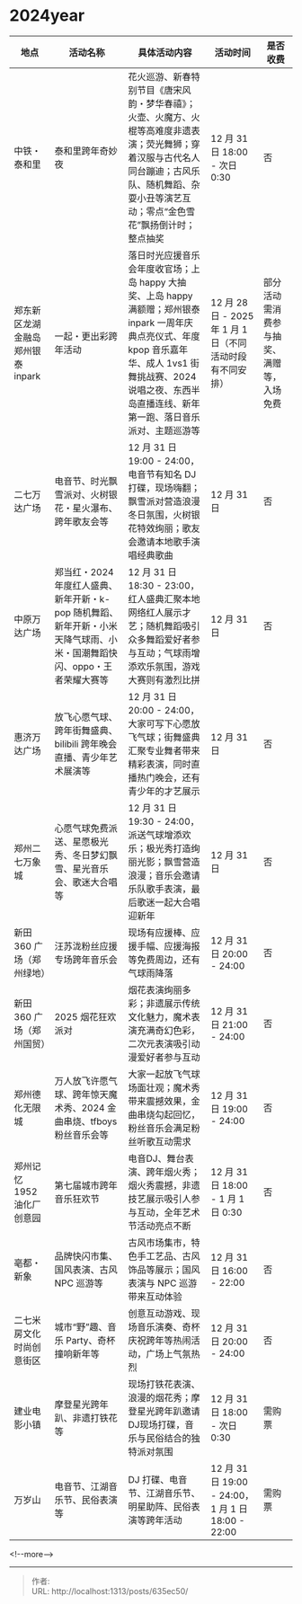 # 2024year

| 地点                     | 活动名称                   | 具体活动内容                                                       | 活动时间                           | 是否收费 |
|--------------------------|----------------------------|--------------------------------------------------------------------|------------------------------------|----------|
| 中铁・泰和里              | 泰和里跨年奇妙夜           | 花火巡游、新春特别节目《唐宋风韵・梦华春禧》；火壶、火魔方、火棍等高难度非遗表演；荧光舞狮；穿着汉服与古代名人同台蹦迪；古风乐队、随机舞蹈、杂耍小丑等演艺互动；零点“金色雪花”飘扬倒计时；整点抽奖 | 12 月 31 日 18:00 - 次日 0:30   | 否       |
| 郑东新区龙湖金融岛郑州银泰 inpark | 一起・更出彩跨年活动       | 落日时光应援音乐会年度收官场；上岛 happy 大抽奖、上岛 happy 满额赠；郑州银泰 inpark 一周年庆典点亮仪式、年度 kpop 音乐嘉年华、成人 1vs1 街舞挑战赛、2024 说唱之夜、东西半岛直播连线、新年第一跑、落日音乐派对、主题巡游等 | 12 月 28 日 - 2025 年 1 月 1 日（不同活动时段有不同安排） | 部分活动需消费参与抽奖、满赠等，入场免费 |
| 二七万达广场              | 电音节、时光飘雪派对、火树银花・星火瀑布、跨年歌友会等 | 12 月 31 日 19:00 - 24:00，电音节有知名 DJ 打碟，现场嗨翻；飘雪派对营造浪漫冬日氛围，火树银花特效绚丽；歌友会邀请本地歌手演唱经典歌曲 | 12 月 31 日                       | 否       |
| 中原万达广场              | 郑当红・2024 年度红人盛典、新年开新・k-pop 随机舞蹈、新年开新・小米天降气球雨、小米・国潮舞蹈快闪、oppo・王者荣耀大赛等 | 12 月 31 日 18:30 - 23:00，红人盛典汇聚本地网络红人展示才艺；随机舞蹈吸引众多舞蹈爱好者参与互动；气球雨增添欢乐氛围，游戏大赛则有激烈比拼 | 12 月 31 日                       | 否       |
| 惠济万达广场              | 放飞心愿气球、跨年街舞盛典、bilibili 跨年晚会直播、青少年艺术展演等 | 12 月 31 日 20:00 - 24:00，大家可写下心愿放飞气球；街舞盛典汇聚专业舞者带来精彩表演，同时直播热门晚会，还有青少年的才艺展示 | 12 月 31 日                       | 否       |
| 郑州二七万象城            | 心愿气球免费派送、星愿极光秀、冬日梦幻飘雪、星光音乐会、歌迷大合唱等 | 12 月 31 日 19:30 - 24:00，派送气球增添欢乐；极光秀打造绚丽光影；飘雪营造浪漫；音乐会邀请乐队歌手表演，最后歌迷一起大合唱迎新年 | 12 月 31 日                       | 否       |
| 新田 360 广场（郑州绿地） | 汪苏泷粉丝应援专场跨年音乐会   | 现场有应援棒、应援手幅、应援海报等免费周边，还有气球雨降落                | 12 月 31 日 20:00 - 24:00        | 否       |
| 新田 360 广场（郑州国贸） | 2025 烟花狂欢派对             | 烟花表演绚丽多彩；非遗展示传统文化魅力，魔术表演充满奇幻色彩，二次元表演吸引动漫爱好者参与互动 | 12 月 31 日 21:00 - 24:00        | 否       |
| 郑州德化无限城            | 万人放飞许愿气球、跨年惊天魔术秀、2024 金曲串烧、tfboys 粉丝音乐会等 | 大家一起放飞气球场面壮观；魔术秀带来震撼效果，金曲串烧勾起回忆，粉丝音乐会满足粉丝听歌互动需求 | 12 月 31 日 19:00 - 24:00        | 否       |
| 郑州记忆 1952 油化厂创意园 | 第七届城市跨年音乐狂欢节       | 电音DJ、舞台表演、跨年烟火秀；烟火秀震撼，非遗技艺展示吸引人参与互动，全年艺术节活动亮点不断 | 12 月 31 日 18:00 - 1 月 1 日 0:30 | 否       |
| 亳都・新象                | 品牌快闪市集、国风表演、古风 NPC 巡游等 | 古风市场集市，特色手工艺品、古风饰品等展示；国风表演与 NPC 巡游带来互动体验        | 12 月 31 日 16:00 - 22:00        | 否       |
| 二七米房文化时尚创意街区  | 城市“野”趣、音乐 Party、奇杯撞响新年等 | 创意互动游戏、现场音乐演奏、奇杯庆祝跨年等热闹活动，广场上气氛热烈                 | 12 月 31 日 20:00 - 24:00        | 否       |
| 建业电影小镇              | 摩登星光跨年趴、非遗打铁花等         | 现场打铁花表演、浪漫的烟花秀；摩登星光跨年趴邀请DJ现场打碟，音乐与民俗结合的独特派对氛围  | 12 月 31 日 18:00 - 次日 0:30    | 需购票   |
| 万岁山                   | 电音节、江湖音乐节、民俗表演等      | DJ 打碟、电音节、江湖音乐节、明星助阵、民俗表演等跨年活动                                 | 12 月 31 日 19:00 - 24:00，1 月 1 日 18:00 - 22:00 | 需购票   |


&lt;!--more--&gt;


---

> 作者:   
> URL: http://localhost:1313/posts/635ec50/  

